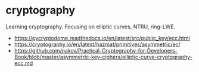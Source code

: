 # cryptography

Learning cryptography. Focusing on elliptic curves, NTRU, ring-LWE.

- https://pycryptodome.readthedocs.io/en/latest/src/public_key/ecc.html
- https://cryptography.io/en/latest/hazmat/primitives/asymmetric/ec/
- https://github.com/nakov/Practical-Cryptography-for-Developers-Book/blob/master/asymmetric-key-ciphers/elliptic-curve-cryptography-ecc.md
